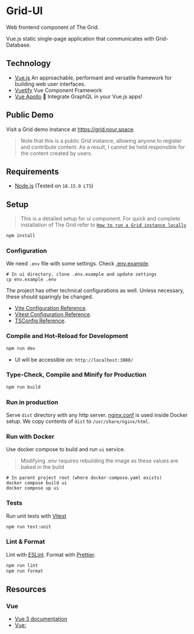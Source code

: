 # Grid-UI

Web frontend component of The Grid.

Vue.js static single-page application that communicates with Grid-Database.

## Technology

- [Vue.js](https://vuejs.org)
  An approachable, performant and versatile framework for building web user interfaces.
- [Vuetify](https://vuetifyjs.com)
  Vue Component Framework
- [Vue Apollo](https://v4.apollo.vuejs.org)
  🚀 Integrate GraphQL in your Vue.js apps!

## Public Demo

Visit a Grid demo instance at https://grid.nour.space.

> Note that this is a public Grid instance, allowing anyone to register and contribute content.
> As a result, I cannot be held responsible for the content created by users.

## Requirements

- [Node.js](https://nodejs.org) (Tested on `18.15.0 LTS`)

## Setup

> This is a detailed setup for ui component. For quick and complete installation of The Grid refer
> to [`How to run a Grid instance locally`](../README.md#how-to-run-a-grid-instance-locally)

```sh
npm install
```

### Configuration

We need `.env` file with some settings. Check [.env.example](./.env.example).

```shell
# In ui directory, clone .env.example and update settings
cp env.example .env
```

The project has other technical configurations as well. Unless necessary, these should sparingly be changed.

- [Vite Configuration Reference](https://vitejs.dev/config/).
- [Vitest Configuration Reference](https://vitest.dev/config/).
- [TSConfig Reference](https://www.typescriptlang.org/tsconfig).

### Compile and Hot-Reload for Development

```sh
npm run dev
```

- UI will be accessible on: `http://localhost:3000/`

### Type-Check, Compile and Minify for Production

```sh
npm run build
```

### Run in production

Serve `dist` directory with any http server.
[nginx.conf](nginx.conf) is used inside Docker setup. We copy contents of `dist` to `/usr/share/nginx/html`.

### Run with Docker

Use docker compose to build and run `ui` service.

> Modifying .env requires rebuilding the image as these values are baked in the build

```shell
# In parent project root (where docker-compose.yaml exists)
docker compose build ui
docker compose up ui
```

### Tests

Run unit tests with [Vitest](https://vitest.dev/)

```sh
npm run test:unit
```

### Lint & Format

Lint with [ESLint](https://eslint.org/). Format with [Prettier](https://prettier.io/).

```sh
npm run lint
npm run format
```

## Resources

### Vue

- [Vue 3 documentation](https://vuejs.org/guide/introduction.html)
- [Vue:<script setup>](https://vuejs.org/api/sfc-script-setup.html)
- [Vue:Using Vue with TypeScript](https://vuejs.org/guide/typescript/overview.html)
- [Vue:Slots](https://vuejs.org/guide/components/slots.html)
- [Vue:Testing](https://vuejs.org/guide/scaling-up/testing.html)
- [Vite:Env Variables and Modes](https://vitejs.dev/guide/env-and-mode.html)
- [Vuetify:Treeshaking](https://vuetifyjs.com/en/features/treeshaking/)
- [Vuetify:Data tables](https://vuetifyjs.com/en/components/data-tables/basics/)
- [Pinia:Store Concepts](https://pinia.vuejs.org/core-concepts/)
- [Pinia:Testing](https://pinia.vuejs.org/cookbook/testing.html)
- [Vitest:Feature](https://vitest.dev/guide/features.html)
- [Vitest:Mocking](https://vitest.dev/guide/mocking.html)
- [Vue Testing Library](https://testing-library.com/docs/vue-testing-library/cheatsheet)
- [Testing v-model](https://test-utils.vuejs.org/guide/advanced/v-model.html#a-simple-example)

### GraphQL

- [Export the Hasura GraphQL Schema](https://hasura.io/docs/latest/schema/common-patterns/export-graphql-schema/)
- [Apollo Client](https://www.apollographql.com/docs/react/)
- [Postgres: Filter Query Results / Search Queries](https://hasura.io/docs/latest/queries/postgres/query-filters/)
- [Fragments](https://relay.dev/docs/tutorial/fragments-1/)
- [Apollo:Subscriptions](https://www.apollographql.com/docs/react/data/subscriptions/)
- [Hasura:Subscriptions](https://hasura.io/docs/latest/subscriptions/overview/)
- [graphql-ws](https://www.npmjs.com/package/graphql-ws)
